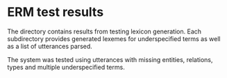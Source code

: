 # ERM test results

The directory contains results from testing lexicon generation. Each subdirectory provides generated lexemes for underspecified terms as well as a list of utterances parsed.

The system was tested using utterances with missing entities, relations, types and multiple underspecified terms.